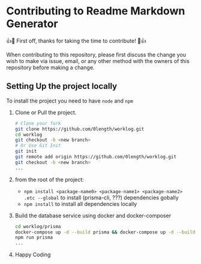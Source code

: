 # Contributing to Readme Markdown Generator

👍🎉 First off, thanks for taking the time to contribute! 🎉👍

When contributing to this repository, please first discuss the change you wish to make via issue, email, or any other method with the owners of this repository before making a change.


## Setting Up the project locally

To install the project you need to have `node` and `npm`
1.  Clone or Pull the project.
    ```sh
    # Clone your fork
    git clone https://github.com/0length/worklog.git
    cd worklog
    git checkout -b <new branch>
    # Or Use Git Init
    git init
    git remote add origin https://github.com/0length/worklog.git
    git checkout -b <new branch>
    ...
    ```
2. from the root of the project: 
    - ```npm install <package-name0> <package-name1> <package-name2> .etc --global``` to install  (prisma-cli, ???) dependencies gobally
    - ```npm install``` to install all dependencies locally
    
3. Build the database service using docker and docker-composer
    ```sh
    cd worklog/prisma
    docker-compose up -d --build prisma && docker-compose up -d --build mongo
    npm run prisma
    ...
    ```
4. Happy Coding
